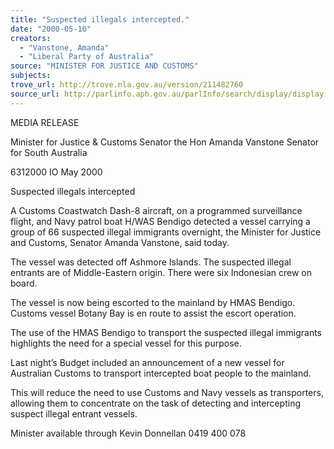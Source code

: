 ```yaml
---
title: "Suspected illegals intercepted."
date: "2000-05-10"
creators:
  - "Vanstone, Amanda"
  - "Liberal Party of Australia"
source: "MINISTER FOR JUSTICE AND CUSTOMS"
subjects:
trove_url: http://trove.nla.gov.au/version/211482760
source_url: http://parlinfo.aph.gov.au/parlInfo/search/display/display.w3p;query=Id%3A%22media/pressrel/D5I16%22
---
```


  MEDIA RELEASE 

  Minister for Justice & Customs   Senator the Hon Amanda Vanstone   Senator for South Australia 

  6312000 IO May 2000 

  Suspected illegals intercepted 

  A Customs Coastwatch Dash-8 aircraft, on a programmed surveillance   flight, and Navy patrol boat H/WAS Bendigo detected a vessel carrying a   group of 66 suspected illegal immigrants overnight, the Minister for   Justice and Customs, Senator Amanda Vanstone, said today. 

  The vessel was detected off Ashmore Islands. The suspected illegal   entrants are of Middle-Eastern origin. There were six Indonesian crew   on board. 

  The vessel is now being escorted to the mainland by HMAS Bendigo.   Customs vessel Botany Bay is en route to assist the escort operation. 

  The use of the HMAS Bendigo to transport the suspected illegal   immigrants highlights the need for a special vessel for this purpose. 

  Last night’s Budget included an announcement of a new vessel for   Australian Customs to transport intercepted boat people to the   mainland. 

  This will reduce the need to use Customs and Navy vessels as   transporters, allowing them to concentrate on the task of detecting and   intercepting suspect illegal entrant vessels. 

  Minister available through Kevin Donnellan 0419 400 078 

